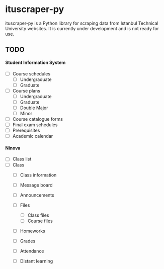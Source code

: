 # ituscraper-py
ituscraper-py is a Python library for scraping data from Istanbul Technical University websites. It is currently under development and is not ready for use.
## TODO
#### Student Information System
- [ ] Course schedules
  - [ ] Undergraduate
  - [ ] Graduate
- [ ] Course plans
  - [ ] Undergraduate
  - [ ] Graduate
  - [ ] Double Major
  - [ ] Minor
- [ ] Course catalogue forms
- [ ] Final exam schedules
- [ ] Prerequisites
- [ ] Academic calendar

#### Ninova
- [ ] Class list
- [ ] Class
  - [ ] Class information
  - [ ] Message board
  - [ ] Announcements
  - [ ] Files
    - [ ] Class files
    - [ ] Course files
  - [ ] Homeworks
  - [ ] Grades
  - [ ] Attendance
  - [ ] Distant learning
      